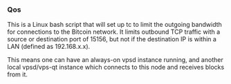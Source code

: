 ### Qos ###

This is a Linux bash script that will set up tc to limit the outgoing bandwidth for connections to the Bitcoin network. It limits outbound TCP traffic with a source or destination port of 15156, but not if the destination IP is within a LAN (defined as 192.168.x.x).

This means one can have an always-on vpsd instance running, and another local vpsd/vps-qt instance which connects to this node and receives blocks from it.
